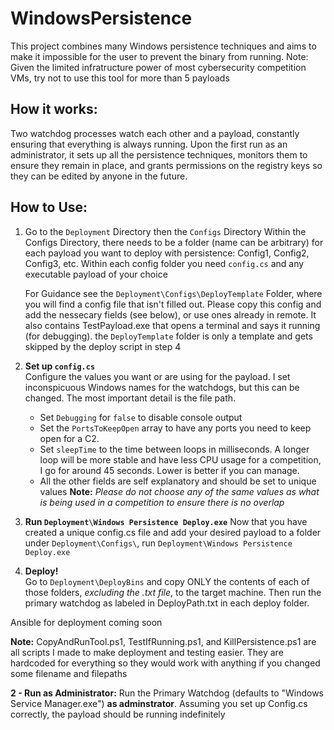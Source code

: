 # WindowsPersistence

This project combines many Windows persistence techniques and aims to make it impossible for the user to prevent the binary from running.
Note: Given the limited infratructure power of most cybersecurity competition VMs, try not to use this tool for more than 5 payloads

## How it works:

Two watchdog processes watch each other and a payload, constantly ensuring that everything is always running. Upon the first run as an administrator,
it sets up all the persistence techniques, monitors them to ensure they remain in place, and grants permissions on the registry keys so they can be edited 
by anyone in the future.

## How to Use:

1. Go to the `Deployment` Directory then the `Configs` Directory
   Within the Configs Directory, there needs to be a folder (name can be arbitrary) for each payload you want to deploy with persistence: Config1, Config2, Config3, etc.
   Within each config folder you need `config.cs` and any executable payload of your choice
   
   For Guidance see the `Deployment\Configs\DeployTemplate` Folder, where you will find a config file that isn't filled out. Please copy this config and add the nessecary fields (see below), or use ones already in remote. It also contains TestPayload.exe that opens a terminal and says it running (for debugging). the `DeployTemplate` folder is only a template and gets skipped by the deploy script in step 4

3. **Set up `config.cs`**  
   Configure the values you want or are using for the payload. I set inconspicuous Windows names for the watchdogs, but this can be changed. The most important detail is the file path.
   - Set `Debugging` for `false` to disable console output
   - Set the `PortsToKeepOpen` array to have any ports you need to keep open for a C2.
   - Set `sleepTime` to the time between loops in milliseconds. A longer loop will be more stable and have less CPU usage for a competition, I go for around 45 seconds. Lower is better if you can manage.
   - All the other fields are self explanatory and should be set to unique values
   **Note:** _Please do not choose any of the same values as what is being used in a competition to ensure there is no overlap_

4. **Run `Deployment\Windows Persistence Deploy.exe`**
   Now that you have created a unique config.cs file and add your desired payload to a folder under `Deployment\Configs\`, run `Deployment\Windows Persistence Deploy.exe`
   
5. **Deploy!**  
   Go to `Deployment\DeployBins` and copy ONLY the contents of each of those folders, *excluding the .txt file*, to the target machine. Then run the primary watchdog as labeled in DeployPath.txt in each deploy folder.

Ansible for deployment coming soon

**Note:** CopyAndRunTool.ps1, TestIfRunning.ps1, and KillPersistence.ps1 are all scripts I made to make deployment and testing easier. They are hardcoded for everything so they would work with anything if you changed some filename and filepaths



**2 - Run as Administrator:** Run the Primary Watchdog (defaults to "Windows Service Manager.exe") **as adminstrator**. Assuming you set up Config.cs correctly, the payload should be running indefinitely



